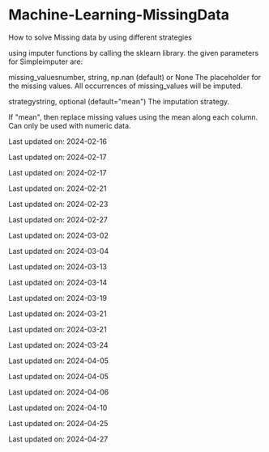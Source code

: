 # Machine-Learning-MissingData
How to solve Missing data by using different strategies


using imputer functions by calling the sklearn library.
the given parameters for Simpleimputer are:

missing_valuesnumber, string, np.nan (default) or None
The placeholder for the missing values. All occurrences of missing_values will be imputed.

strategystring, optional (default="mean")
The imputation strategy.

If "mean", then replace missing values using the mean along each column. Can only be used with numeric data.



Last updated on: 2024-02-16

Last updated on: 2024-02-17

Last updated on: 2024-02-17

Last updated on: 2024-02-21

Last updated on: 2024-02-23

Last updated on: 2024-02-27

Last updated on: 2024-03-02

Last updated on: 2024-03-04

Last updated on: 2024-03-13

Last updated on: 2024-03-14

Last updated on: 2024-03-19

Last updated on: 2024-03-21

Last updated on: 2024-03-21

Last updated on: 2024-03-24

Last updated on: 2024-04-05

Last updated on: 2024-04-05

Last updated on: 2024-04-06

Last updated on: 2024-04-10

Last updated on: 2024-04-25

Last updated on: 2024-04-27